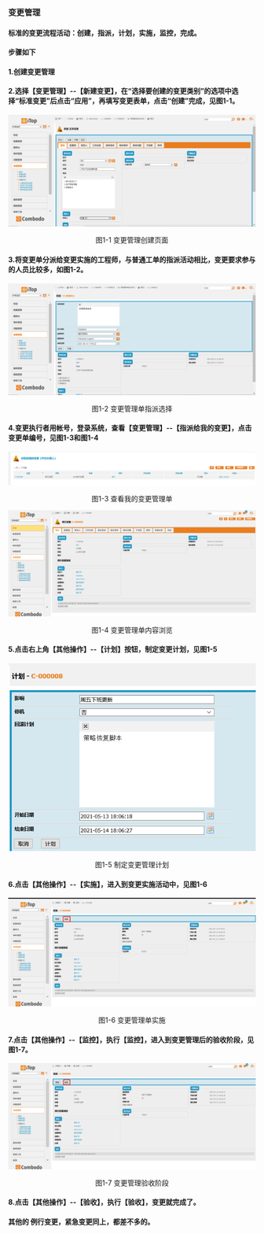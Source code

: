 ### 变更管理

#### 标准的变更流程活动：创建，指派，计划，实施，监控，完成。

#### 步骤如下

#### 1.创建变更管理

#### 2.选择【变更管理】--【新建变更】，在“选择要创建的变更类别”的选项中选择“标准变更”后点击“应用”，再填写变更表单，点击“创建”完成，见图1-1。

![bggl1](../assets/bggl1.jpg)

<center>图1-1 变更管理创建页面</center>

#### 3.将变更单分派给变更实施的工程师，与普通工单的指派活动相比，变更要求参与的人员比较多，如图1-2。

![bggl2](../assets/bggl2.jpg)

<center>图1-2 变更管理单指派选择</center>

#### 4.变更执行者用帐号，登录系统，查看【变更管理】--【指派给我的变更】，点击变更单编号，见图1-3和图1-4

![bggl3](../assets/bggl3.jpg)

<center>图1-3 查看我的变更管理单</center>

![bggl3](../assets/bggl4.jpg)

<center>图1-4 变更管理单内容浏览</center>

#### 5.点击右上角【其他操作】--【计划】按钮，制定变更计划，见图1-5

![bggl5](../assets/bggl5.jpg)

<center>图1-5 制定变更管理计划</center>

#### 6.点击【其他操作】--【实施】，进入到变更实施活动中，见图1-6

![bggl6](../assets/bggl6.jpg)

<center>图1-6 变更管理单实施</center>

#### 7.点击【其他操作】--【监控】，执行【监控】，进入到变更管理后的验收阶段，见图1-7。

![bggl7](../assets/bggl7.jpg)

<center>图1-7 变更管理验收阶段</center>

#### 8.点击【其他操作】--【验收】，执行【验收】，变更就完成了。

#### 其他的 例行变更，紧急变更同上，都差不多的。



